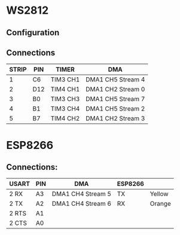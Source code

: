 
# WS2812

## Configuration

## Connections

| STRIP | PIN | TIMER    | DMA               |
| ----- | --- | -------- | ----------------- |
|     1 | C6  | TIM3 CH1 | DMA1 CH5 Stream 4 |
|     2 | D12 | TIM4 CH1 | DMA1 CH2 Stream 0 |
|     3 | B0  | TIM3 CH3 | DMA1 CH5 Stream 7 |
|     4 | B1  | TIM3 CH4 | DMA1 CH5 Stream 2 |
|     5 | B7  | TIM4 CH2 | DMA1 CH2 Stream 3 |

# ESP8266

## Connections:

| USART | PIN | DMA               | ESP8266 |         |
| ----- | --- | ----------------- | ------- | ------- |
| 2 RX  | A3  | DMA1 CH4 Stream 5 | TX      | Yellow  |
| 2 TX  | A2  | DMA1 CH4 Stream 6 | RX      | Orange  |
| 2 RTS | A1  |                   |         |         |
| 2 CTS | A0  |                   |         |         |

